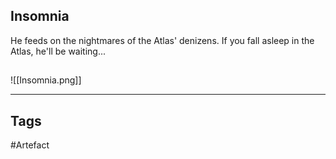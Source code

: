 ## Insomnia
He feeds on the nightmares of the Atlas' denizens.
If you fall asleep in the Atlas, he'll be waiting...
## 
![[Insomnia.png]]

---
## Tags
#Artefact